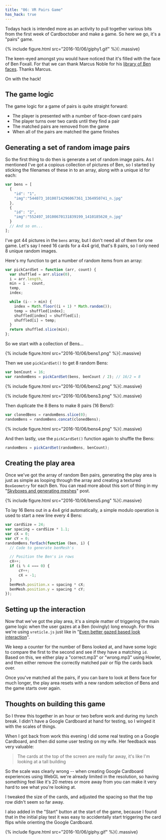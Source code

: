 ```yaml
---
title: "06: VR Pairs Game"
has_hack: true
---
```


Todays hack is intended more as an activity to pull together various bits from the first week of Cardboctober and make a game. So here we go, it's a "pairs" game.

<!-- more -->

{% include figure.html src="2016-10/06/giphy1.gif" %}{:.massive}

The keen-eyed amongst you would have noticed that it's filled with the face of Ben Foxall. For that we can thank Marcus Noble for his [library of Ben faces](https://github.com/AverageMarcus/BensSholder). Thanks Marcus.

On with the hack!

## The game logic

The game logic for a game of pairs is quite straight forward:

- The player is presented with a number of face-down card pairs
- The player turns over two cards until they find a pair
- The matched pairs are removed from the game
- When all of the pairs are matched the game finishes

## Generating a set of random image pairs

So the first thing to do then is generate a set of random image pairs. As I mentioned I've got a copious collection of pictures of Ben, so I started by sticking the filenames of these in to an array, along with a unique id for each:

```javascript
var bens = [
  {
    "id": "1",
    "img":"544073_10100714296067361_1364950741_n.jpg"
  },
  {
    "id": "2",
    "img":"552497_10100670131839199_1410185620_n.jpg"
  }
  // And so on...
];
```

I've got 44 pictures in the `bens` array, but I don't need all of them for one game. Let's say I need 16 cards for a 4x4 grid, that's 8 pairs, so I only need 8 unique random images.

Here's my function to get a number of random items from an array:

```javascript
var pickCardSet = function (arr, count) {
  var shuffled = arr.slice(0),
  i = arr.length,
  min = i - count,
  temp,
  index;

  while (i-- > min) {
    index = Math.floor((i + 1) * Math.random());
    temp = shuffled[index];
    shuffled[index] = shuffled[i];
    shuffled[i] = temp;
  }
  return shuffled.slice(min);
};
```

So we start with a collection of Bens...

{% include figure.html src="2016-10/06/bens1.png" %}{:.massive}

Then we use `pickCardSet()` to get 8 random Bens:

```javascript
var benCount = 16;
var randomBens = pickCardSet(bens, benCount / 2); // 16/2 = 8
```

{% include figure.html src="2016-10/06/bens2.png" %}{:.massive}

{% include figure.html src="2016-10/06/bens3.png" %}{:.massive}

Then duplicate the 8 Bens to make 8 pairs (16 Bens!):

```javascript
var clonedBens = randomBens.slice(0);
randomBens = randomBens.concat(clonedBens);
```

{% include figure.html src="2016-10/06/bens4.png" %}{:.massive}

And then lastly, use the `pickCardSet()` function again to shuffle the Bens:

```javascript
randomBens = pickCardSet(randomBens, benCount);
```

## Creating the play area

Once we've got the array of random Ben pairs, generating the play area is just as simple as looping through the array and creating a textured `BoxGeometry` for each Ben. You can read more about this sort of thing in my "[Skyboxes and generating meshes](/post/cardboctober-04)" post.


{% include figure.html src="2016-10/06/bens5.png" %}{:.massive}

To lay 16 Bens out in a 4x4 grid automatically, a simple modulo operation is used to start a new line every 4 Bens:

```javascript
var cardSize = 24;
var spacing = cardSize * 1.1;
var cX = 0;
var cY = 0;
randomBens.forEach(function (ben, i) {
  // Code to generate benMesh's

  // Position the Ben's in rows
  cX++;
  if (i % 4 === 0) {
      cY++;
      cX = -1;
  }
  benMesh.position.x = spacing * cX;
  benMesh.position.y = spacing * cY;
});
```

## Setting up the interaction

Now that we've got the play area, it's a simple matter of triggering the main game logic when the user gazes at a Ben (lovingly) long enough. For this we're using `vreticle.js` just like in "[Even better gazed based look interaction](/post/cardboctober-03)".

We keep a counter for the number of Bens looked at, and have some logic to compare the first to the second and see if they have a matching `id`. Based on this, we either play a "correct.mp3" or "wrong.mp3" using Howler, and then either remove the correctly matched pair or flip the cards back over.

Once you've matched all the pairs, if you can bare to look at Bens face for much longer, the play area resets with a new random selection of Bens and the game starts over again.

## Thoughts on building this game

So I threw this together in an hour or two before work and during my lunch break. I didn't have a Google Cardboard at hand for testing, so I winged it with the scales of things.

When I got back from work this evening I did some real testing on a Google Cardboard, and then did some user testing on my wife. Her feedback was very valuable:

> The cards at the top of the screen are really far away, it's like I'm looking at a tall building

So the scale was clearly wrong -- when creating Google Cardboard experiences using WebGL we're already limited in the resolution, so having something feel like it's 20 metres or more away from you can make it very hard to see what you're looking at.

I tweaked the size of the cards, and adjusted the spacing so that the top row didn't seem so far away.

I also added in the "Start" button at the start of the game, because I found that in the initial play test it was easy to accidentally start triggering the card flips while orienting the Google Cardboard.

{% include figure.html src="2016-10/06/giphy.gif" %}{:.massive}
